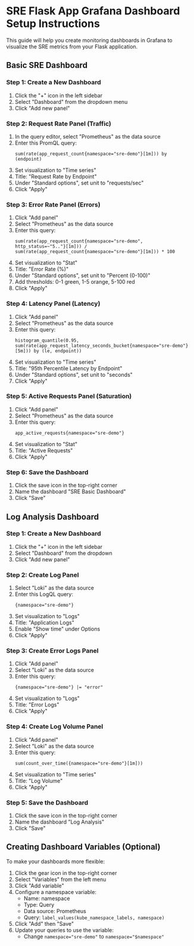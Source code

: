 # SRE Flask App Grafana Dashboard Setup Instructions

This guide will help you create monitoring dashboards in Grafana to visualize the SRE metrics from your Flask application.

## Basic SRE Dashboard

### Step 1: Create a New Dashboard

1. Click the "+" icon in the left sidebar
2. Select "Dashboard" from the dropdown menu
3. Click "Add new panel"

### Step 2: Request Rate Panel (Traffic)

1. In the query editor, select "Prometheus" as the data source
2. Enter this PromQL query:
   ```
   sum(rate(app_request_count{namespace="sre-demo"}[1m])) by (endpoint)
   ```
3. Set visualization to "Time series"
4. Title: "Request Rate by Endpoint"
5. Under "Standard options", set unit to "requests/sec"
6. Click "Apply"

### Step 3: Error Rate Panel (Errors)

1. Click "Add panel" 
2. Select "Prometheus" as the data source
3. Enter this query:
   ```
   sum(rate(app_request_count{namespace="sre-demo", http_status=~"5.."}[1m])) / sum(rate(app_request_count{namespace="sre-demo"}[1m])) * 100
   ```
4. Set visualization to "Stat"
5. Title: "Error Rate (%)"
6. Under "Standard options", set unit to "Percent (0-100)"
7. Add thresholds: 0-1 green, 1-5 orange, 5-100 red
8. Click "Apply"

### Step 4: Latency Panel (Latency)

1. Click "Add panel"
2. Select "Prometheus" as the data source
3. Enter this query:
   ```
   histogram_quantile(0.95, sum(rate(app_request_latency_seconds_bucket{namespace="sre-demo"}[5m])) by (le, endpoint))
   ```
4. Set visualization to "Time series"
5. Title: "95th Percentile Latency by Endpoint"
6. Under "Standard options", set unit to "seconds"
7. Click "Apply"

### Step 5: Active Requests Panel (Saturation)

1. Click "Add panel"
2. Select "Prometheus" as the data source
3. Enter this query:
   ```
   app_active_requests{namespace="sre-demo"}
   ```
4. Set visualization to "Stat"
5. Title: "Active Requests"
6. Click "Apply"

### Step 6: Save the Dashboard

1. Click the save icon in the top-right corner
2. Name the dashboard "SRE Basic Dashboard"
3. Click "Save"

## Log Analysis Dashboard

### Step 1: Create a New Dashboard

1. Click the "+" icon in the left sidebar
2. Select "Dashboard" from the dropdown
3. Click "Add new panel"

### Step 2: Create Log Panel

1. Select "Loki" as the data source
2. Enter this LogQL query:
   ```
   {namespace="sre-demo"}
   ```
3. Set visualization to "Logs"
4. Title: "Application Logs"
5. Enable "Show time" under Options
6. Click "Apply"

### Step 3: Create Error Logs Panel

1. Click "Add panel"
2. Select "Loki" as the data source
3. Enter this query:
   ```
   {namespace="sre-demo"} |= "error"
   ```
4. Set visualization to "Logs"
5. Title: "Error Logs"
6. Click "Apply"

### Step 4: Create Log Volume Panel

1. Click "Add panel"
2. Select "Loki" as the data source
3. Enter this query:
   ```
   sum(count_over_time({namespace="sre-demo"}[1m]))
   ```
4. Set visualization to "Time series"
5. Title: "Log Volume"
6. Click "Apply"

### Step 5: Save the Dashboard

1. Click the save icon in the top-right corner
2. Name the dashboard "Log Analysis"
3. Click "Save"

## Creating Dashboard Variables (Optional)

To make your dashboards more flexible:

1. Click the gear icon in the top-right corner
2. Select "Variables" from the left menu
3. Click "Add variable"
4. Configure a namespace variable:
   - Name: namespace
   - Type: Query
   - Data source: Prometheus
   - Query: `label_values(kube_namespace_labels, namespace)`
5. Click "Add" then "Save"
6. Update your queries to use the variable:
   - Change `namespace="sre-demo"` to `namespace="$namespace"`
